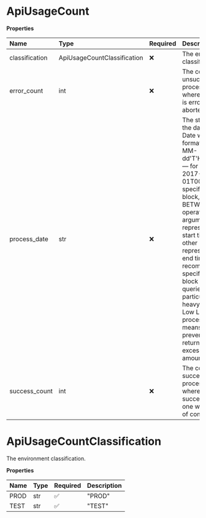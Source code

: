 # ApiUsageCount

**Properties**

| Name           | Type                        | Required | Description                                                                                                                                                                                                                                                                                                                                                                                                                                                   |
| :------------- | :-------------------------- | :------- | :------------------------------------------------------------------------------------------------------------------------------------------------------------------------------------------------------------------------------------------------------------------------------------------------------------------------------------------------------------------------------------------------------------------------------------------------------------ |
| classification | ApiUsageCountClassification | ❌       | The environment classification.                                                                                                                                                                                                                                                                                                                                                                                                                               |
| error_count    | int                         | ❌       | The count of unsuccessful process runs, where the status is error or aborted.                                                                                                                                                                                                                                                                                                                                                                                 |
| process_date   | str                         | ❌       | The start time of the day, in UTC. Date with the format yyyy-MM-dd'T'HH:mm:ss'Z' — for example, 2017-09-01T00:00:00Z.To specify a time block, use the BETWEEN operator with two arguments, one representing the start time and the other representing the end time. Boomi recommends specifying a time block in all queries, particularly for heavy users of Low Latency processes, as a means of preventing the return of excessively large amounts of data. |
| success_count  | int                         | ❌       | The count of successful process runs, where a successful run is one with a status of complete.                                                                                                                                                                                                                                                                                                                                                                |

# ApiUsageCountClassification

The environment classification.

**Properties**

| Name | Type | Required | Description |
| :--- | :--- | :------- | :---------- |
| PROD | str  | ✅       | "PROD"      |
| TEST | str  | ✅       | "TEST"      |

